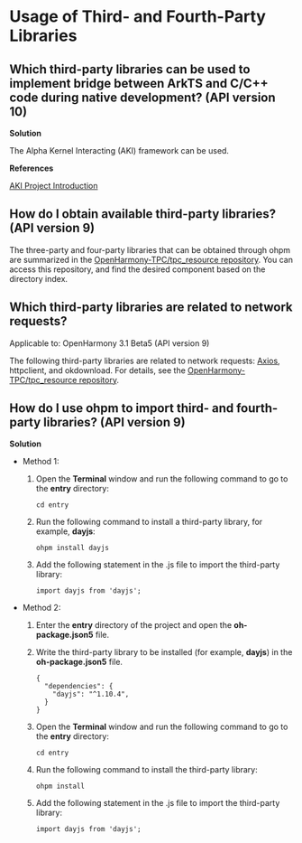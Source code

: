 # Usage of Third- and Fourth-Party Libraries

## Which third-party libraries can be used to implement bridge between ArkTS and C/C++ code during native development? (API version 10)

**Solution**

The Alpha Kernel Interacting (AKI) framework can be used.

**References**

[AKI Project Introduction](https://gitee.com/openharmony-sig/aki)


## How do I obtain available third-party libraries? (API version 9)

The three-party and four-party libraries that can be obtained through ohpm are summarized in the [OpenHarmony-TPC/tpc_resource repository](https://gitee.com/openharmony-tpc/tpc_resource). You can access this repository, and find the desired component based on the directory index.

## Which third-party libraries are related to network requests?

Applicable to: OpenHarmony 3.1 Beta5 (API version 9)

The following third-party libraries are related to network requests: [Axios](https://gitee.com/openharmony-sig/axios), httpclient, and okdownload. For details, see the [OpenHarmony-TPC/tpc_resource repository](https://gitee.com/openharmony-tpc/tpc_resource).

## How do I use ohpm to import third- and fourth-party libraries? (API version 9)

**Solution**

-   Method 1:
    1.  Open the **Terminal** window and run the following command to go to the **entry** directory:

        ```
        cd entry
        ```

    2.  Run the following command to install a third-party library, for example, **dayjs**:

        ```
        ohpm install dayjs
        ```

    3.  Add the following statement in the .js file to import the third-party library:

        ```
        import dayjs from 'dayjs'; 
        ```


-   Method 2:
    1.  Enter the **entry** directory of the project and open the **oh-package.json5** file.
    2.  Write the third-party library to be installed (for example, **dayjs**) in the **oh-package.json5** file.

        ```
        {
          "dependencies": {
            "dayjs": "^1.10.4",
          }
        }
        ```

    3.  Open the **Terminal** window and run the following command to go to the **entry** directory:

        ```
        cd entry
        ```

    4.  Run the following command to install the third-party library:

        ```
        ohpm install
        ```

    5.  Add the following statement in the .js file to import the third-party library:

        ```
        import dayjs from 'dayjs'; 
        ```
